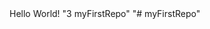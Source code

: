 <!DOCTYPE html>
<html>
<title>My Git Exampl</title>
<body>
Hello World!
"3 myFirstRepo" 
"# myFirstRepo" 
</body>
</html>